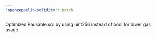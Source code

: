 ```yaml
---
'openzeppelin-solidity': patch
---
```


Optimized Pausable.sol by using uint256 instead of bool for lower gas usage.
